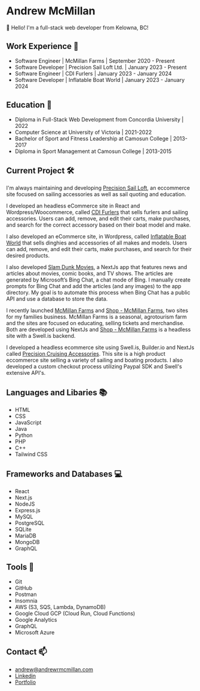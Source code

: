 # Andrew McMillan

👋 Hello! I'm a full-stack web developer from Kelowna, BC!

## Work Experience :office:
* Software Engineer | McMillan Farms | September 2020 - Present
* Software Developer | Precision Sail Loft Ltd. | January 2023 - Present
* Software Engineer | CDI Furlers | January 2023 - January 2024
* Software Developer | Inflatable Boat World | January 2023 - January 2024

## Education :school:

* Diploma in Full-Stack Web Development from Concordia University | 2022
* Computer Science at University of Victoria | 2021-2022
* Bachelor of Sport and Fitness Leadership at Camosun College | 2013-2017
* Diploma in Sport Management at Camosun College | 2013-2015

## Current Project 	🛠️

I'm always maintaining and developing [Precision Sail Loft](https://www.precisionsailloft.com/), an eccommerce site focused on sailing accessories as well as sail quoting and education.

I developed an headless eCommerce site in React and Wordpress/Woocommerce, called [CDI Furlers](https://cdifurlers.com/) that sells furlers and sailing accessories. Users can add, remove, and edit their carts, make purchases, and search for the correct accessory based on their boat model and make.

I also developed an eCommerce site, in Wordpress, called [Inflatable Boat World](https://inflatableboatworld.com/) that sells dinghies and accessories of all makes and models. Users can add, remove, and edit their carts, make purchases, and search for their desired products.

I also developed [Slam Dunk Movies](https://www.slamdunkmovies.com/), a NextJs app that features news and articles about movies, comic books, and TV shows. The articles are generated by Microsoft’s Bing Chat, a chat mode of Bing. I manually create prompts for Bing Chat and add the articles (and any images) to the app directory. My goal is to automate this process when Bing Chat has a public API and use a database to store the data.

I recently launched [McMillan Farms](https://mcmillanfarms.ca) and [Shop - McMillan Farms](https://shop.mcmillanfarms.ca), two sites for my families business. McMillan Farms is a seasonal, agrotourism farm and the sites are focused on educating, selling tickets and merchandise.  Both are developed using NextJs and [Shop - McMillan Farms](https://shop.mcmillanfarms.ca) is a headless site with a Swell.is backend.

I developed a headless ecommerce site using Swell.is, Builder.io and NextJs called [Precision Cruising Accessories](https://www.precisioncruisingaccessories.com/).  This site is a high product eccommerce site selling a variety of sailing and boating products.  I also developed a custom checkout process utilizing Paypal SDK and Swell's extensive API's.

## Languages and Libaries :books:


* HTML
* CSS
* JavaScript
* Java
* Python
* PHP
* C++
* Tailwind CSS

## Frameworks and Databases :computer:


* React
* Next.js
* NodeJS
* Express.js
* MySQL
* PostgreSQL
* SQLite
* MariaDB
* MongoDB
* GraphQL

## Tools :toolbox:

* Git
* GitHub
* Postman
* Insomnia
* AWS (S3, SQS, Lambda, DynamoDB)
* Google Cloud GCP (Cloud Run, Cloud Functions)
* Google Analytics
* GraphQL
* Microsoft Azure

## Contact 📫

* [andrew@andrewrmcmillan.com](mailto:andrew@andrewrmcmillan.com)
* [Linkedin](https://linkedin.com/in/andrewrmcmillan/)
* [Portfolio](https://andrewrmcmillan.com)
